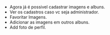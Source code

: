 - Agora já é possivel cadastrar imagens e albuns.
- Ver os cadastros caso vc seja administrador.
- Favoritar Imagens.
- Adicionar as imagens em outros albuns.
- Add foto de perfil.
